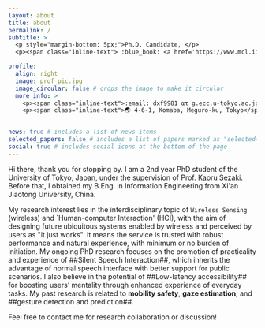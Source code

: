 ```yaml
---
layout: about
title: about
permalink: /
subtitle: >
  <p style="margin-bottom: 5px;">Ph.D. Candidate, </p>
  <p><span class="inline-text"> :blue_book: <a href='https://www.mcl.iis.u-tokyo.ac.jp/en/'>Multimedia Communication Lab</a>, <a href='https://www.u-tokyo.ac.jp/en/'> The University of Tokyo </a> </p>

profile:
  align: right
  image: prof_pic.jpg
  image_circular: false # crops the image to make it circular
  more_info: > 
    <p><span class="inline-text">:email: dxf9981 ατ g.ecc.u-tokyo.ac.jp </p>
    <p><span class="inline-text">🌏 4-6-1, Komaba, Meguro-ku, Tokyo</span></p>
  

news: true # includes a list of news items
selected_papers: false # includes a list of papers marked as "selected={true}"
social: true # includes social icons at the bottom of the page
---
```

Hi there, thank you for stopping by. I am a 2nd year PhD student of the University of Tokyo, Japan, under the supervision of Prof. [Kaoru Sezaki](https://www.mcl.iis.u-tokyo.ac.jp/en/kaoru-sezaki-ph-d/). Before that, I obtained my B.Eng. in Information Engineering from Xi'an Jiaotong University, China. 

My research interest lies in the interdisciplinary topic of `Wireless Sensing` (wireless) and `Human-computer Interaction' (HCI), with the aim of designing future ubiquitous systems enabled by wireless and perceived by users as "it just works". It means the service is trusted with robust performance and natural experience, with minimum or no burden of initiation. My ongoing PhD research focuses on the promotion of practicality and experience of ##Silent Speech Interaction##, which inherits the advantage of normal speech interface with better support for public scenarios. I also believe in the potential of ##Low-latency accessibility## for boosting users’ mentality through enhanced experience of everyday tasks. My past research is related to <strong>mobility safety</strong>, <strong>gaze estimation</strong>, and ##gesture detection and prediction##.

Feel free to contact me for research collaboration or discussion!
